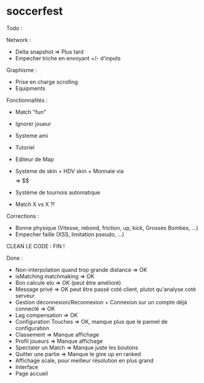 # soccerfest 

Todo : 

Network :
- Delta snapshot => Plus tard
- Empecher triche en envoyant +/- d'inputs

Graphisme :
- Prise en charge scrolling
- Equipments

Fonctionnalités : 
- Match "fun"

- Ignorer joueur
- Systeme ami
- Tutoriel
- Editeur de Map
- Systeme de skin + HDV skin + Monnaie via $$$$ => $$
- Système de tournois automatique
- Match X vs X ?!

Corrections : 
- Bonne physique (Vitesse, rebond, friction, up, kick, Grosses Bombes, ...)
- Empecher faille (XSS, limitation pseudo, ...)


CLEAN LE CODE : FIN !

Done :
- Non-interpolation quand trop grande distance => OK
- isMatching matchmaking => OK
- Bon calcule elo => OK (peut être amélioré)
- Message privé => OK peut être passé coté client, plutot qu'analyse coté serveur
- Gestion déconnexion/Reconnexion + Connexion sur un compte déjà connecté => OK
- Lag compensation => OK
- Configuration Touches => OK, manque plus que le pannel de configuration
- Classement => Manque affichage
- Profil joueurs => Manque affichage
- Spectater un Match => Manque juste les boutons
- Quitter une partie => Manque le give up en ranked
- Affichage scale, pour meilleur résolution en plus grand
- Interface
- Page accueil



